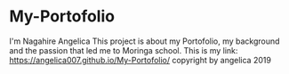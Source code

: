 # My-Portofolio
I'm Nagahire Angelica
This project is about my Portofolio, my background and the passion that led me to Moringa school.
This is my link: https://angelica007.github.io/My-Portofolio/
copyright by angelica 2019
